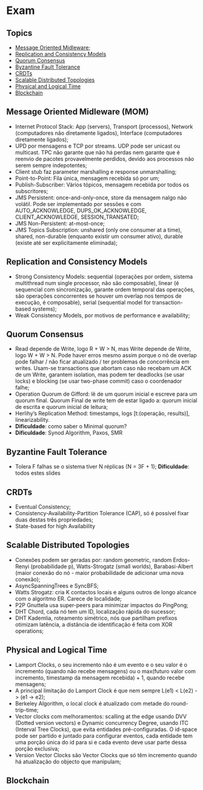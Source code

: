 # Exam

## Topics

- [Message Oriented Midleware](#message-oriented-midleware-mom);
- [Replication and Consistency Models](#replication-and-consistency-models) 
- [Quorum Consensus](#quorum-consensus)
- [Byzantine Fault Tolerance](#byzantine-fault-tolerance) 
- [CRDTs](#crdts)
- [Scalable Distributed Topologies](#scalable-distributed-topologies)
- [Physical and Logical Time](#physical-and-logical-time)
- [Blockchain](#blockchain)

## Message Oriented Midleware (MOM)

- Internet Protocol Stack: App (servers), Transport (processos), Network (computadores não diretamente ligados), Interface (computadores diretamente ligados);
- UPD por mensagens e TCP por streams. UDP pode ser unicast ou multicast. TPC não garante que não há perdas nem garante que é reenvio de pacotes provavelmente perdidos, devido aos processos não serem sempre indepotentes;
- Client stub faz parameter marshalling e response unmarshalling;
- Point-to-Point: Fila única, mensagem recebida só por um;
- Publish-Subscriber: Vários tópicos, mensagem recebida por todos os subscritores;
- JMS Persistent: once-and-only-once, store da mensagem nalgo não volátil. Pode ser implementado por sessões e com AUTO_ACKNOWLEDGE, DUPS_OK_ACKNOWLEDGE, CLIENT_ACKNOWLEDGE, SESSION_TRANSATED;
- JMS Non-Persistent: at-most-once;
- JMS Topics Subscription: unshared (only one consumer at a time), shared, non-durable (enquanto existir um consumer ativo), durable (existe até ser explicitamente eliminada);

## Replication and Consistency Models

- Strong Consistency Models: sequential (operações por ordem, sistema multithread num single processor, não são composable), linear (é sequencial com sincronização, garante ordem temporal das operações, são operações concorrentes se houver um overlap nos tempos de execução, é composable), serial (sequential model for transaction-based systems);
- Weak Consistency Models, por motivos de performance e availability;

## Quorum Consensus

- Read depende de Write, logo R + W > N, mas Write depende de Write, logo W + W > N. Pode haver erros mesmo assim porque o nó de overlap pode falhar / não ficar atualizado / ter problemas de concorrência em writes. Usam-se transactions que abortam caso não recebam um ACK de um Write, garantem isolation, mas podem ter deadlocks (se usar locks) e blocking (se usar two-phase commit) caso o coordenador falhe;
- Operation Quorum de Gifford: lê de um quorum inicial e escreve para um quorum final. Quorum Final de write tem de estar ligado a: quorum inicial de escrita e quorum inicial de leitura;
- Herlihy’s Replication Method: timestamps, logs [t:(operação, results)], linearizability.
- **Dificuldade**: como saber o Minimal quorum?
- **Dificuldade**: Synod Algorithm, Paxos, SMR 

## Byzantine Fault Tolerance

- Tolera F falhas se o sistema tiver N réplicas (N = 3F + 1);
**Dificuldade**: todos estes slides

## CRDTs

- Eventual Consistency;
- Consistency-Availability-Partition Tolerance (CAP), só é possível fixar duas destas três propriedades;
- State-based for high Availability

## Scalable Distributed Topologies

- Conexões podem ser geradas por: random geometric, random Erdos-Renyi (probabilidade p), Watts-Strogatz (small worlds), Barabasi-Albert (maior conexão do nó - maior probabilidade de adicionar uma nova conexão);
- AsyncSpanningTrees e SyncBFS;
- Watts Strogatz: cria K contactos locais e alguns outros de longo alcance com o algoritmo ER. Carece de localidade;
- P2P Gnuttela usa super-peers para minimizar impactos do PingPong;
- DHT Chord, cada nó tem um ID, localização rápida do sucessor;
- DHT Kademlia, roteamento simétrico, nós que partilham prefixos otimizam latência, a distância de identificação é feita com XOR operations;

## Physical and Logical Time

- Lamport Clocks, o seu incremento não é um evento e o seu valor é o incremento (quando não recebe mensagens) ou o max(futuro valor com incremento, timestamp da mensagem recebida) + 1, quando recebe mensagens;
- A principal limitação do Lamport Clock é que nem sempre L(e1) < L(e2) -> (e1 -> e2);
- Berkeley Algorithm, o local clock é atualizado com metade do round-trip-time;
- Vector clocks com melhoramentos: scalling at the edge usando DVV (Dotted version vectors) e Dynamic concurrency Degree, usando ITC (Interval Tree Clocks), que evita entidades pré-configuradas. O id-space pode ser partido e juntado para configurar eventos, cada entidade tem uma porção única do id para si e cada evento deve usar parte dessa porção exclusiva;
- Version Vector Clocks são Vector Clocks que só têm incremento quando há atualização do objecto que manipulam;

## Blockchain


